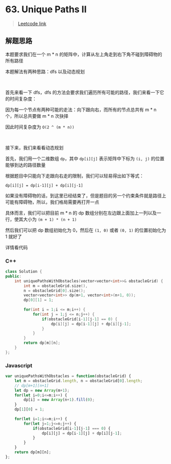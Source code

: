 # 63. Unique Paths II

> [Leetcode link](https://leetcode.com/problems/unique-paths-ii/)



## 解题思路

本题要求我们在一个 m * n 的矩阵中，计算从左上角走到右下角不碰到障碍物的所有路径

本题解法有两种思路：dfs 以及动态规划

<br />

首先来看一下 dfs，dfs 的方法会要求我们遍历所有可能的路径，我们来看一下它的时间复杂度：

因为每一个节点有两种可能的走法：向下跟向右，而所有的节点总共有 m * n 个，所以总共要做 m * n 次抉择

因此时间复杂度为 `O(2 ^ (m * n))`

<br />

接下来，我们来看看动态规划

首先，我们用一个二维数组 `dp`，其中 `dp[i][j]` 表示矩阵中下标为 `(i, j)` 的位置能够到达的路径数量

根据题目中只能向下走跟向右走的限制，我们可以轻易得出如下等式：

`dp[i][j] = dp[i-1][j] + dp[i][j-1]`

如果没有障碍物的话，到这里已经结束了，但是题目的另一个约束条件就是路径上可能有障碍物，所以，我们格局需要再打开一点

具体而言，我们可以把目前 m * n 的 dp 数组分别在左边跟上面加上一列以及一行，使其大小为 `(m + 1) * (n + 1)`

然后我们可以把 dp 数组初始化为 0，然后在 `(1, 0)` 或者 `(0, 1)` 的位置初始化为 1 就好了

详情看代码



### C++

```cpp
class Solution {
public:
    int uniquePathsWithObstacles(vector<vector<int>>& obstacleGrid) {
        int m = obstacleGrid.size(),
        n = obstacleGrid[0].size();
        vector<vector<int>> dp(m+1, vector<int>(n+1, 0));
        dp[0][1] = 1;
        
        for(int i = 1;i <= m;i++) {
            for(int j = 1;j <= n;j++) {
                if(obstacleGrid[i-1][j-1] == 0) {
                    dp[i][j] = dp[i-1][j] + dp[i][j-1];
                }
            }
        }
        return dp[m][n];
    }
};
```



### Javascript

```js
var uniquePathsWithObstacles = function(obstacleGrid) {
    let m = obstacleGrid.length, n = obstacleGrid[0].length;
    // dp[m+1][n+1]
    let dp = new Array(m+1);
    for(let i=0;i<=m;i++) {
        dp[i] = new Array(n+1).fill(0);
    }
    dp[1][0] = 1;
    
    for(let i=1;i<=m;i++) {
        for(let j=1;j<=n;j++) {
            if(obstacleGrid[i-1][j-1] === 0) {
                dp[i][j] = dp[i-1][j] + dp[i][j-1];
            }
        }
    }
    return dp[m][n];
};
```

